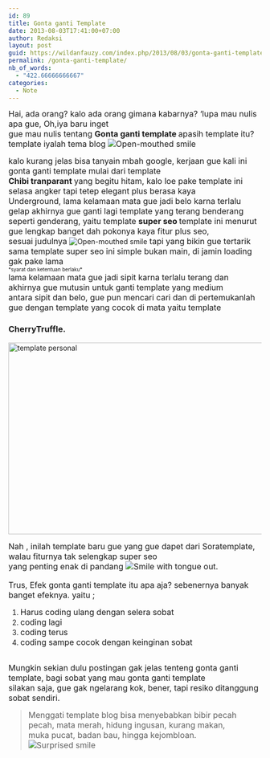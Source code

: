 ```yaml
---
id: 89
title: Gonta ganti Template
date: 2013-08-03T17:41:00+07:00
author: Redaksi
layout: post
guid: https://wildanfauzy.com/index.php/2013/08/03/gonta-ganti-template/
permalink: /gonta-ganti-template/
nb_of_words:
  - "422.66666666667"
categories:
  - Note
---
```

<div dir="ltr" style="text-align:left;">
  <span style="font-size:medium;">Hai, ada orang? kalo ada orang gimana kabarnya? ‘lupa mau nulis apa gue, Oh,iya baru inget </span><br /><span style="font-size:medium;">gue mau nulis tentang <strong>Gonta ganti template </strong>apasih template itu? template iyalah tema blog <img alt="Open-mouthed smile" class="wlEmoticon wlEmoticon-openmouthedsmile" src="https://i0.wp.com/lh4.ggpht.com/-DS_GaEVaIlk/Uf0_7B4CyQI/AAAAAAAAA9w/cS1Cu0wRbaU/wlEmoticon-openmouthedsmile%25255B2%25255D.png?w=768" data-recalc-dims="1" /></span></p> 
  
  <p>
    <span style="font-size:medium;"></span><span style="font-size:medium;">kalo kurang jelas bisa tanyain mbah google, kerjaan gue kali ini gonta ganti template mulai dari template</span><br /><span style="font-size:medium;"><strong>Chibi tranparant </strong>yang begitu hitam, kalo loe pake template ini selasa angker tapi tetep elegant plus berasa kaya </span><br /><span style="font-size:medium;">Underground, lama kelamaan mata gue jadi belo karna terlalu gelap akhirnya gue ganti lagi template yang terang benderang</span><br /><span style="font-size:medium;">seperti genderang, yaitu template <strong>super seo </strong>template ini menurut gue lengkap banget dah pokonya kaya fitur plus seo,</span><br /><span style="font-size:medium;">sesuai judulnya </span><img alt="Open-mouthed smile" class="wlEmoticon wlEmoticon-openmouthedsmile" src="https://i0.wp.com/lh4.ggpht.com/-DS_GaEVaIlk/Uf0_7B4CyQI/AAAAAAAAA9w/cS1Cu0wRbaU/wlEmoticon-openmouthedsmile%25255B2%25255D.png?w=768" data-recalc-dims="1" /><span style="font-size:medium;"> tapi yang bikin gue tertarik sama template super seo ini simple bukan main, di jamin loading gak pake lama</span><br /><span style="font-size:x-small;">*syarat dan ketentuan berlaku*</span><br /><span style="font-size:medium;">lama kelamaan mata gue jadi sipit karna terlalu terang dan akhirnya gue mutusin untuk ganti template yang medium </span><br /><span style="font-size:medium;">antara sipit dan belo, gue pun mencari cari dan di pertemukanlah gue dengan template yang cocok di mata yaitu template </span>
  </p>
  
  <h3>
    CherryTruffle.
  </h3>
  
  <p>
    <a href="https://i1.wp.com/lh5.ggpht.com/-A94OiLoDoHE/Uf1AZWkGTtI/AAAAAAAAA94/fRjQIP6ooP4/s1600-h/template%252520personal%25255B5%25255D.png"><img loading="lazy" alt="template personal" border="0" height="382" src="https://i1.wp.com/lh6.ggpht.com/-aKXFxiZrczY/Uf1AtBIceMI/AAAAAAAAA-A/nqnZkKxmyoM/template%252520personal_thumb%25255B3%25255D.png?resize=506%2C382" title="template personal" width="506" data-recalc-dims="1" /></a>
  </p>
  
  <p>
    <span style="font-size:medium;">Nah , inilah template baru gue yang gue dapet dari Soratemplate, walau fiturnya tak selengkap super seo </span><br /><span style="font-size:medium;">yang penting enak di pandang <img alt="Smile with tongue out" class="wlEmoticon wlEmoticon-smilewithtongueout" src="https://i1.wp.com/lh5.ggpht.com/-8bvyW8ob46w/Uf1AwuXhmHI/AAAAAAAAA-I/vB0H_7FkZdU/wlEmoticon-smilewithtongueout%25255B2%25255D.png?w=768" data-recalc-dims="1" />.</span><br /><span style="font-size:medium;"></span><br /><span style="font-size:medium;">Trus, Efek gonta ganti template itu apa aja? sebenernya banyak banget efeknya. yaitu ;</span>
  </p>
  
  <ol>
    <li>
      <span style="font-size:medium;">Harus coding ulang dengan selera sobat</span>
    </li>
    <li>
      <span style="font-size:medium;">coding lagi</span>
    </li>
    <li>
      <span style="font-size:medium;">coding terus</span>
    </li>
    <li>
      <span style="font-size:medium;">coding sampe cocok dengan keinginan sobat</span>
    </li>
  </ol>
  
  <p>
    <span style="font-size:medium;"></span><br /><span style="font-size:medium;">Mungkin sekian dulu postingan gak jelas tenteng gonta ganti template, bagi sobat yang mau gonta ganti template</span><br /><span style="font-size:medium;">silakan saja, gue gak ngelarang kok, bener, tapi resiko ditanggung sobat sendiri.</span><br /><span style="font-size:medium;"></span>
  </p>
  
  <blockquote>
    <p>
      <span style="font-size:medium;">Menggati template blog bisa menyebabkan bibir pecah pecah, mata merah, hidung ingusan, kurang makan,</span><br /><span style="font-size:medium;">muka pucat, badan bau, hingga kejombloan. <img alt="Surprised smile" class="wlEmoticon wlEmoticon-surprisedsmile" src="https://i0.wp.com/lh5.ggpht.com/-7KEa02GdGBs/Uf1AyrrVBAI/AAAAAAAAA-Q/wDszJAI2uiQ/wlEmoticon-surprisedsmile%25255B2%25255D.png?w=768" data-recalc-dims="1" /></span>
    </p>
  </blockquote>
</div>